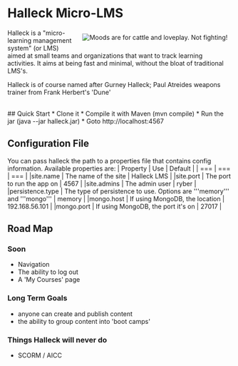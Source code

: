 # Halleck Micro-LMS

<img src="http://upload.wikimedia.org/wikipedia/en/0/04/Gurney-1984.jpg" align="right" hspace="10" vspace="10" alt="Moods are for cattle and loveplay. Not fighting!" />
Halleck is a "micro-learning management system" (or LMS) aimed at small teams and organizations that want to track learning activities. It aims at being fast and minimal, without the bloat of traditional LMS's.

Halleck is of course named after Gurney Halleck; Paul Atreides weapons trainer from Frank Herbert's 'Dune'

<br />
## Quick Start
* Clone it
* Compile it with Maven (mvn compile)
* Run the jar (java --jar halleck.jar)
* Goto http://localhost:4567

## Configuration File
You can pass halleck the path to a properties file that contains config information. Available properties are:
| Property | Use | Default |
| === | === | === |
|site.name | The name of the site | Halleck LMS |
|site.port | The port to run the app on | 4567 |
|site.admins | The admin user | ryber |
|persistence.type | The type of persistence to use. Options are '''memory''' and '''mongo''' | memory |
|mongo.host | If using MongoDB, the location  | 192.168.56.101 |
|mongo.port | If using MongoDB,  the port it's on | 27017 |


## Road Map

### Soon
* Navigation
* The ability to log out
* A 'My Courses' page

### Long Term Goals
* anyone can create and publish content
* the ability to group content into 'boot camps'

### Things Halleck will never do
* SCORM / AICC
